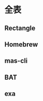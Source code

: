 # 全表

## Rectangle <Badge text="macOS" />

<Cover src="https://raw.githubusercontent.com/rxhanson/Rectangle/master/Rectangle/Assets.xcassets/AppIcon.appiconset/mac512pts2x.png" />

<!-- @include: ../desktop/rectangle/sheet.md -->

## Homebrew <Badge text="macOS" />

<Cover src="https://raw.githubusercontent.com/Homebrew/brew.sh/master/assets/img/homebrew.svg" />

<!-- @include: ../terminal/homebrew/sheet.md -->

## mas-cli <Badge text="macOS" />

<Cover src="https://raw.githubusercontent.com/mas-cli/mas/main/mas-cli.png" />

<!-- @include: ../terminal/mas-cli/sheet.md -->

## BAT

<Cover src="https://raw.githubusercontent.com/sharkdp/bat/master/doc/logo-header.svg" />

<!-- @include: ../terminal/bat/sheet.md -->

## exa

<!-- @include: ../terminal/exa/sheet.md -->
